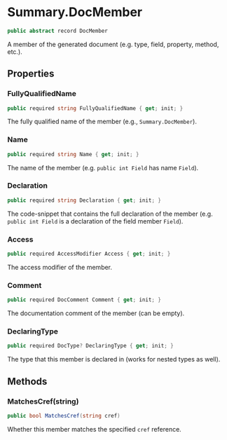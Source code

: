 # Summary.DocMember
```cs
public abstract record DocMember
```

A member of the generated document (e.g. type, field, property, method, etc.).

## Properties
### FullyQualifiedName
```cs
public required string FullyQualifiedName { get; init; }
```

The fully qualified name of the member (e.g., `Summary.DocMember`).

### Name
```cs
public required string Name { get; init; }
```

The name of the member (e.g. `public int Field` has name `Field`).

### Declaration
```cs
public required string Declaration { get; init; }
```

The code-snippet that contains the full declaration of the member
(e.g. `public int Field` is a declaration of the field member `Field`).

### Access
```cs
public required AccessModifier Access { get; init; }
```

The access modifier of the member.

### Comment
```cs
public required DocComment Comment { get; init; }
```

The documentation comment of the member (can be empty).

### DeclaringType
```cs
public required DocType? DeclaringType { get; init; }
```

The type that this member is declared in (works for nested types as well).

## Methods
### MatchesCref(string)
```cs
public bool MatchesCref(string cref)
```

Whether this member matches the specified `cref` reference.


